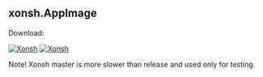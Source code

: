## xonsh.AppImage
Download: 

[![Xonsh](https://img.shields.io/badge/xonsh_release-x86_64-blue.svg)](https://github.com/xxh/linuxdeploy-plugin-python/releases/download/continuous/xonsh-release-x86_64.AppImage)
[![Xonsh](https://img.shields.io/badge/xonsh_master-x86_64-blue.svg)](https://github.com/xxh/linuxdeploy-plugin-python/releases/download/continuous/xonsh-master-x86_64.AppImage)

Note! Xonsh master is more slower than release and used only for testing.